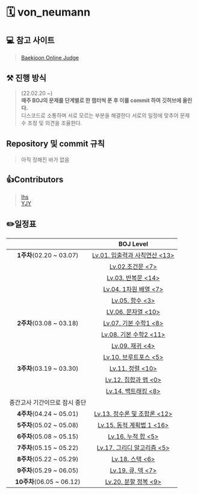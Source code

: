 # 🗓 von_neumann
## 💻 참고 사이트
> [Baekjoon Online Judge](https://www.acmicpc.net/)
## ⚒ 진행 방식
> (22.02.20 ~)  
> **매주 BOJ의 문제를 단계별로 한 챕터씩 푼 후 이를 commit 하여 깃허브에 올린다.**  
> 디스코드로 소통하며 서로 모르는 부분을 해결한다
> 서로의 일정에 맞추어 문제 수 조정 및 의견을 조율한다.
## Repository 및 commit 규칙
> 아직 정해진 바가 없음   
## 👍Contributors
> [lhs](https://github.com/lhs8701)  
> [YJY](https://github.com/YJY1220)
## ✏️일정표
||BOJ Level| 
|:----:|:---------:|
|**1주차**(02.20 ~ 03.07)|[Lv.01. 입출력과 사칙연산 <13>](https://www.acmicpc.net/step/1)|
||[Lv.02.조건문 <7>](https://www.acmicpc.net/step/4)|
||[Lv.03. 반복문 <14>](https://www.acmicpc.net/step/3)|
||[Lv.04. 1차원 배열 <7>](https://www.acmicpc.net/step/6) |
||[Lv.05. 함수 <3>](https://www.acmicpc.net/step/5) |
||[LV.06. 문자열 <10>](https://www.acmicpc.net/step/7) |
|**2주차**(03.08 ~ 03.18)|[Lv.07. 기본 수학1 <8>](https://www.acmicpc.net/step/8) |
||[Lv.08. 기본 수학2 <11>](https://www.acmicpc.net/step/10) |
||[Lv.09. 재귀 <4>](https://www.acmicpc.net/step/19) |
||[Lv.10. 브루트포스 <5>](https://www.acmicpc.net/step/22) |
|**3주차**(03.19 ~ 03.30)|[Lv.11. 정렬 <10>](https://www.acmicpc.net/step/9) |
||[Lv.12. 집합과 맵 <0>](https://www.acmicpc.net/step/49) |
||[Lv.14. 백트래킹 <8>](https://www.acmicpc.net/step/34) |
|중간고사 기간이므로 잠시 중단||
|**4주차**(04.24 ~ 05.01)|[Lv.13. 정수론 및 조합론 <12>](https://www.acmicpc.net/step/18) |
|**5주차**(05.02 ~ 05.08)|[Lv.15. 동적 계획법 1 <16>](https://www.acmicpc.net/step/16) |
|**6주차**(05.08 ~ 05.15)|[Lv.16. 누적 합 <5>](https://www.acmicpc.net/step/48) |
|**7주차**(05.15 ~ 05.22)|[Lv.17. 그리디 알고리즘 <5>](https://www.acmicpc.net/step/33) |
|**8주차**(05.22 ~ 05.29)|[Lv.18. 스택 <6>](https://www.acmicpc.net/step/11) |
|**9주차**(05.29 ~ 06.05)|[Lv.19. 큐, 덱 <7>](https://www.acmicpc.net/step/12) |
|**10주차**(06.05 ~ 06.12)|[Lv.20. 분할 정복 <9>](https://www.acmicpc.net/step/20) |
